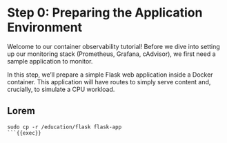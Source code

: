 # Step 0: Preparing the Application Environment


Welcome to our container observability tutorial! Before we dive into setting up our monitoring stack (Prometheus, Grafana, cAdvisor), we first need a sample application to monitor.

In this step, we’ll prepare a simple Flask web application inside a Docker container. This application will have routes to simply serve content and, crucially, to simulate a CPU workload.

## Lorem

```
sudo cp -r /education/flask flask-app
```{{exec}}
